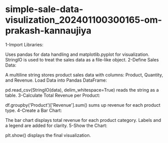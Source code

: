# simple-sale-data-visulization_202401100300165-om-prakash-kannaujiya
1-Import Libraries:

Uses pandas for data handling and matplotlib.pyplot for visualization.
StringIO is used to treat the sales data as a file-like object.
2-Define Sales Data:

A multiline string stores product sales data with columns: Product, Quantity, and Revenue.
Load Data into Pandas DataFrame:

pd.read_csv(StringIO(data), delim_whitespace=True) reads the string as a table.
3-Calculate Total Revenue per Product:

df.groupby('Product')['Revenue'].sum() sums up revenue for each product type.
4-Create a Bar Chart:

The bar chart displays total revenue for each product category.
Labels and a legend are added for clarity.
5-Show the Chart:

plt.show() displays the final visualization.
